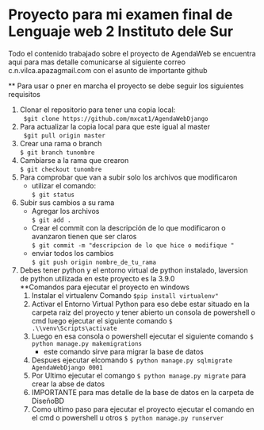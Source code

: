 # Proyecto para mi examen final de Lenguaje web 2 Instituto dele Sur
Todo el contenido trabajado sobre el proyecto de AgendaWeb se encuentra aqui para mas detalle comunicarse al siguiente correo
c.n.vilca.apazagmail.com con el asunto de importante github

** Para usar o pner en marcha el proyecto se debe seguir los siguientes requisitos
1. Clonar el repositorio para tener una copia local:<br>
  ` $git clone https://github.com/mxcat1/AgendaWebDjango`<br>
2. Para actualizar la copia local para que este igual al master<br>
  ` $git pull origin master`<br>
3. Crear una rama o branch <br>
   `$ git branch tunombre`<br>
4. Cambiarse a la rama que crearon<br>
   `$ git checkout tunombre`<br>
5. Para comprobar que van a  subir solo los archivos que modificaron <br>
   - utilizar el comando:<br> 
      `$ git status`<br>
6. Subir sus cambios a su rama<br>
   - Agregar los archivos<br>
        `$ git add .`<br>
   - Crear el commit con la descripción de lo que modificaron o avanzaron tienen que ser claros<br>
        `$ git commit -m "descripcion de lo que hice o modifique "`<br>
   - enviar todos los cambios<br>
        `$ git push origin nombre_de_tu_rama`<br>
7. Debes tener python y el entorno virtual de python instalado, laversion de python utilizada en este proyecto es la 3.9.0  
**Comandos para ejecutar el proyecto en windows
   1. Instalar el virtualenv Comando 
        `$pip install virtualenv"`<br>
   2. Activar el Entorno Virtual Python para eso debe estar situado en la carpeta raiz del proyecto y tener abierto un consola de powershell o cmd luego ejecutar el siguiente comando
        `$ .\\venv\Scripts\activate`
   3. Luego en esa consola o powershell ejecutar el siguiente comando 
        `$ python manage.py makemigrations`
      - este comando sirve para migrar la base de datos
   5. Despues ejecutar elcomando `$ python manage.py sqlmigrate AgendaWebDjango 0001`
   6. Por Ultimo ejecutar el comango `$ python manage.py migrate` para crear la abse de datos
   7. IMPORTANTE para mas detalle de la base de datos en la carpeta de DiseñoBD
   8. Como ultimo paso para ejecutar el proyecto ejecutar el comando en el cmd o powershell u otros `$ python manage.py runserver`